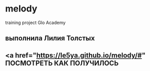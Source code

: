 # melody
training project Glo Academy
## выполнила Лилия Толстых
## <a href="https://le5ya.github.io/melody/#" ПОСМОТРЕТЬ КАК ПОЛУЧИЛОСЬ</a>
